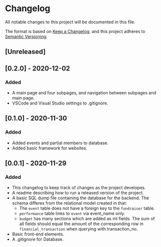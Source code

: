 # Changelog
All notable changes to this project will be documented in this file.

The format is based on [Keep a Changelog](https://keepachangelog.com/en/1.0.0/),
and this project adheres to [Semantic Versioning](https://semver.org/spec/v2.0.0.html).

## [Unreleased]

## [0.2.0] - 2020-12-02
### Added
- A main page and four subpages, and navigation between subpages and main page. 
- VSCode and Visual Studio settings to .gitignore. 


## [0.1.0] - 2020-11-30 
### Added
- Added events and partial members to database.
- Added basic framework for websites.

## [0.0.1] - 2020-11-29
### Added
- This changelog to keep track of changes as the project developes. 
- A readme describing how to run a released version of the project. 
- A basic SQL dump file containing the database for the backend. The schema differes from the relational model created in that:
  * The `event` table does not have a foreign key to the `fundraiser` table.
  * `performance` table links to `event` via event_name only.
  * `budget` has many sections which are added as int fields. The sum of all fields should equal the amount of the corresponding row in `financial_transaction` when querying with transaction_no.
- Basic front-end elements.
- A .gitignore for Database. 